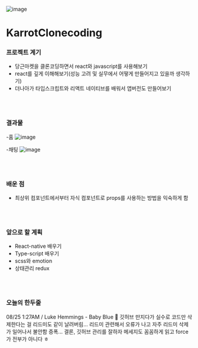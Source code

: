 ![image](https://user-images.githubusercontent.com/70791860/130653046-de2b2a95-9191-44a0-9efc-3390da4fcf2d.png)

# KarrotClonecoding

### 프로젝트 계기
- 당근마켓을 클론코딩하면서 react와 javascript를 사용해보기
- react를 깊게 이해해보기(성능 고려 및 실무에서 어떻게 만들어지고 있을까 생각하기)
- 더나아가 타입스크립트와 리액트 네이티브를 배워서 앱버전도 만들어보기

<br><br>
### 결과물
-홈
![image](https://user-images.githubusercontent.com/70791860/130654511-7a3ca210-c835-41cb-a676-19481397c08f.png)

-채팅
![image](https://user-images.githubusercontent.com/70791860/130654551-7e39a71b-9388-433b-b198-b9911f063ed4.png)

 
<br><br>
### 배운 점
- 최상위 컴포넌트에서부터 자식 컴포넌트로 props를 사용하는 방법을 익숙하게 함


<br><br>
### 앞으로 할 계획
- React-native 배우기
- Type-script 배우기
- scss와 emotion 
- 상태관리 redux

<br><br>
### 오늘의 한두줄
08/25 1:27AM / Luke Hemmings - Baby Blue 🎵
깃허브 만지다가 실수로 코드만 삭제한다는 걸 리드미도 같이 날려버림... 리드미 관련해서 오류가 나고 자주 리드미 삭제가 일어나서 불안함 증폭... 
결론, 깃허브 관리를 잘하자 메세지도 꼼꼼하게 읽고 force가 전부가 아니다 ㅎ

